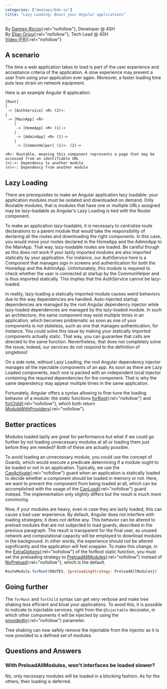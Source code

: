 ```yaml
---
categories: ["meetups/bdx-io"]
title: "Lazy Loading: Boost your Angular applications"
---
```


By [Damien Riccio](https://twitter.com/damienriccio){:rel="nofollow"}, Developer @ 4SH  
By [Elian Oriou](https://twitter.com/eoriou){:rel="nofollow"}, Tech Lead @ 4SH  
[Video \[FR\]](https://www.youtube.com/watch?v=DWZWWeJDwCw){:rel="nofollow"}

## A scenario

The time a web application takes to load is part of the user experience and acceptance criteria of the application. A
slow experience may prevent a user from using your application ever again. Moreover, a faster loading time puts less
strain on network equipment.

Here is an example Angular 8 application:

```
[Root]
|
 -> [AuthService] <R> (2)<-
|
 -> [MainApp] <R>
    |
     -> [HomeApp] <R> (1)->
    |
     -> [AdminApp] <R> (1)->
    |
     -> [CommonHelper] (1)<- (2)->

<R>: Routable, meaning this component represents a page that may be accessed from an identifiable URL
(n)->: Dependency to another module
(n)<-: Dependency from another module
```

## Lazy Loading

There are prerequisites to make an Angular application lazy loadable: your application modules must be isolated and
downloaded on demand. Only Routable modules, that is modules that have one or multiple URLs assigned may be
lazy-loadable as Angular's Lazy Loading is tied with the Router component.

To make an application lazy-loadable, it is necessary to centralize route declarations to a parent module that would
take the responsibility of declaring all the routes and downloading the right components. In this case, you would move
your routes declared in the HomeApp and the AdminApp to the MainApp. That way, lazy-loadable routes are loaded. Be
careful though as this does not work if your lazily imported modules are also imported statically by your application.
For instance, our AuthService here is a Component that manages sign in screens and authentication for both the HomeApp
and the AdminApp. Unfortunately, this module is required to check whether the user is connected at startup by the
CommonHelper and is thus imported statically. This implies that the AuthService cannot be lazy-loaded.

In reality, lazy-loading a statically imported module causes weird behaviors due to the way dependencies are handled.
Auto-injected startup dependencies are managed by the root Angular dependency injector while lazy-loaded dependencies
are managed by the lazy-loaded module. In such an architecture, the same component may exist multiple times in an
application, which becomes problematic as soon as one of your components is not stateless, such as one that manages
authentication, for instance. You could solve this issue by making your statically imported components actually static.
That way, you can guarantee that calls are directed to the same function. Nevertheless, that does not completely solve
the issue; indeed, our services do not respond to the definition of singletons!

On a side note, without Lazy Loading, the root Angular dependency injector manages all the injectable components of an
app. As soon as there are Lazy Loaded components, each one is packed with an independent local injector containing the
required dependencies for the component. That is why the same dependency may appear multiple times in the same
application.

Fortunately, Angular offers a syntax allowing to fine-tune the loading behavior of a module: the static functions [forRoot](https://angular.io/api/router/RouterModule#forRoot){:rel="nofollow"}
and [forChild](https://angular.io/api/router/RouterModule#forChild){:rel="nofollow"}, which both return [ModuleWithProviders](https://angular.io/api/core/ModuleWithProviders){:rel="nofollow"}.

## Better practices

Modules loaded lazily are great for performance but what if we could go further by not loading unnecessary modules at
all or loading them just before they are needed? Both of these are actually possible.

To avoid loading an unnecessary module, you could use the concept of Guards, which would execute a predicate determining
if a module ought to be loaded or not in an application. Typically, we use the [CanActivate](https://angular.io/api/router/CanActivate){:rel="nofollow"}
guard when an application is statically loaded to decide whether a component should be loaded in memory or not. Here, we
want to prevent the component from being loaded at all, which can be accomplished with the usage of the [CanLoad](https://angular.io/api/router/CanLoad){:rel="nofollow"}
guard instead. The implementation only slightly differs but the result is much more convincing.

Now, if your modules are heavy, even in case they are lazily loaded, this can cause a bad user experience. By default,
Angular does not interfere with loading strategies; it does not define any. This behavior can be altered to preload
modules that are not subjected to load guards, described in the previous paragraph. The result is transparent for the
final user, as unused network and computational capacity will be employed to download modules in the background. In
other words, the experience should not be altered significantly and the application will feel snappier. To make this
change, in the [ExtraOptions](https://angular.io/api/router/ExtraOptions#preloadingStrategy){:rel="nofollow"} of the
forRoot static function, you must set the preloading strategy to [PreloadAllModules](https://angular.io/api/router/PreloadAllModules){:rel="nofollow"}
instead of [NoPreload](https://angular.io/api/router/NoPreloading){:rel="nofollow"}, which is the default.

```js
RouteModule.forRoot(ROUTES, {preloadingStrategy: PreloadAllModules})
```

## Going further

The `forRoot` and `forChild` syntax can get very verbose and make tree shaking less efficient and bloat your
applications. To avoid this, it is possible to indicate to injectable services, right from the `@Injectable` decorator,
in which other components it will be injected by using the [providedIn](https://angular.io/api/core/Injectable#providedIn){:rel="nofollow"}
parameter.

Tree shaking can now safely remove the injectable from the injector as it is now provided to a defined set of modules.

## Questions and Answers

### With PreloadAllModules, won't interfaces be loaded slower?

No, only necessary modules will be loaded in a blocking fashion. As for the others, their loading is deferred.